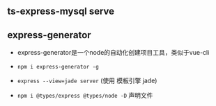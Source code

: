 ## ts-express-mysql serve

## express-generator
- express-generator是一个node的自动化创建项目工具，类似于vue-cli

- `npm i express-generator -g`
- `express --view=jade server` (使用 模板引擎 jade)

- `npm i @types/express @types/node -D` 声明文件